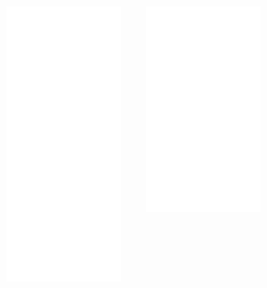 
[<img align="left" width="45%" alt="🦑" src="/artifacts.svg">](#)

[<img align="right" width="45%" alt="🦑" src="/progress.svg">](#)




<!---
Richard5678/Richard5678 is a ✨ special ✨ repository because its `README.md` (this file) appears on your GitHub profile.
You can click the Preview link to take a look at your changes.
--->
